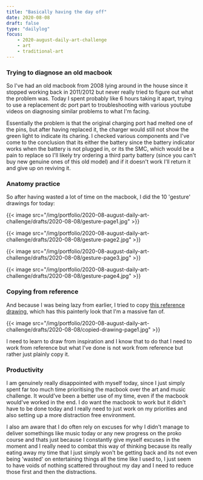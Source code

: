 ```yaml
---
title: "Basically having the day off"
date: 2020-08-08
draft: false
type: "dailylog"
focus:
    - 2020-august-daily-art-challenge
    - art
    - traditional-art
---
```


### Trying to diagnose an old macbook

So I've had an old macbook from 2008 lying around in the house since it stopped working back in 2011/2012 but never really tried to figure out what the problem was. Today I spent probably like 6 hours taking it apart, trying to use a replacement dc port part to troubleshooting with various youtube videos on diagnosing similar problems to what I'm facing.

Essentially the problem is that the original charging port had melted one of the pins, but after having replaced it, the charger would still not show the green light to indicate its charing. I checked various components and I've come to the conclusion that its either the battery since the battery indicator works when the battery is not plugged in, or its the SMC, which would be a pain to replace so I'll likely try ordering a third party battery (since you can't buy new genuine ones of this old model) and if it doesn't work I'll return it and give up on reviving it.

### Anatomy practice

So after having wasted a lot of time on the macbook, I did the 10 'gesture' drawings for today:

{{< image src="/img/portfolio/2020-08-august-daily-art-challenge/drafts/2020-08-08/gesture-page1.jpg" >}}

{{< image src="/img/portfolio/2020-08-august-daily-art-challenge/drafts/2020-08-08/gesture-page2.jpg" >}}

{{< image src="/img/portfolio/2020-08-august-daily-art-challenge/drafts/2020-08-08/gesture-page3.jpg" >}}

{{< image src="/img/portfolio/2020-08-august-daily-art-challenge/drafts/2020-08-08/gesture-page4.jpg" >}}

### Copying from reference

And because I was being lazy from earlier, I tried to copy [this reference drawing](https://www.instagram.com/p/BzycVXunZ_U/), which has this painterly look that I'm a massive fan of.

{{< image src="/img/portfolio/2020-08-august-daily-art-challenge/drafts/2020-08-08/copied-drawing-page1.jpg" >}}

I need to learn to draw from inspiration and I know that to do that I need to work from reference but what I've done is not work from reference but rather just plainly copy it.

### Productivity

I am genuinely really disappointed with myself today, since I just simply spent far too much time prioritising the macbook over the art and music challenge. It would've been a better use of my time, even if the macbook would've worked in the end. I do want the macbook to work but it didn't have to be done today and I really need to just work on my priorities and also setting up a more distraction free environment.

I also am aware that I do often rely on excuses for why I didn't manage to deliver somethings like music today or any new progress on the proko course and thats just because I constantly give myself excuses in the moment and I really need to combat this way of thinking because its really eating away my time that I just simply won't be getting back and its not even being 'wasted' on entertaining things all the time like I used to, I just seem to have voids of nothing scattered throughout my day and I need to reduce those first and then the distractions.